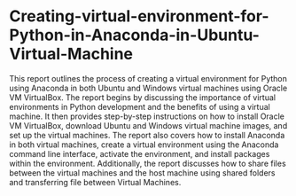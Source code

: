 # Creating-virtual-environment-for-Python-in-Anaconda-in-Ubuntu-Virtual-Machine

This report outlines the process of creating a virtual environment for Python using Anaconda in both Ubuntu and Windows virtual machines using Oracle VM VirtualBox. The report begins by discussing the importance of virtual environments in Python development and the benefits of using a virtual machine. It then provides step-by-step instructions on how to install Oracle VM VirtualBox, download Ubuntu and Windows virtual machine images, and set up the virtual machines. The report also covers how to install Anaconda in both virtual machines, create a virtual environment using the Anaconda command line interface, activate the environment, and install packages within the environment. Additionally, the report discusses how to share files between the virtual machines and the host machine using shared folders and transferring file between Virtual Machines.
